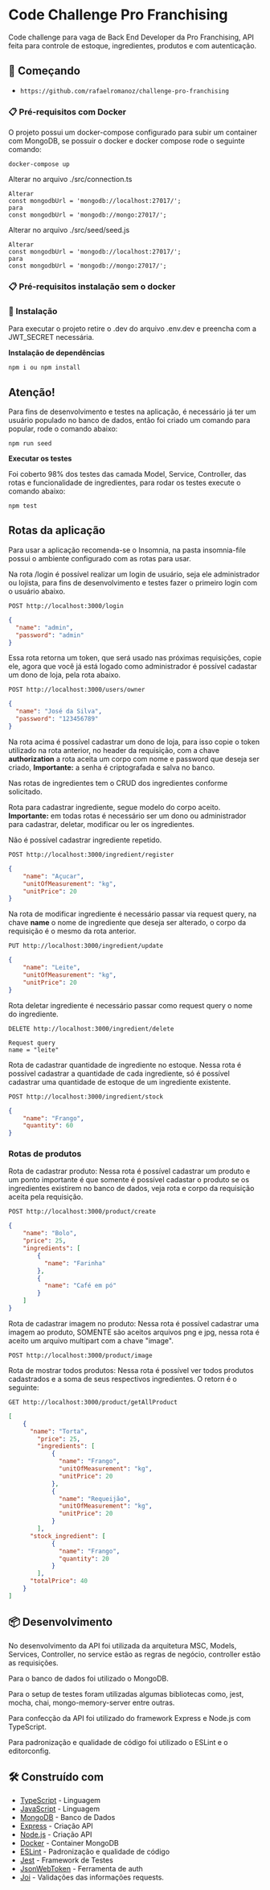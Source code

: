 # Code Challenge Pro Franchising

Code challenge para vaga de Back End Developer da Pro Franchising, API feita para controle de estoque, ingredientes, produtos e com autenticação.

## 🚀 Começando

- `https://github.com/rafaelromanoz/challenge-pro-franchising`

### 📋 Pré-requisitos com Docker

O projeto possui um docker-compose configurado para subir um container com MongoDB, se possuir o docker e docker compose rode o seguinte comando:

```
docker-compose up
```

Alterar no arquivo ./src/connection.ts

```
Alterar
const mongodbUrl = 'mongodb://localhost:27017/';
para
const mongodbUrl = 'mongodb://mongo:27017/';
```

Alterar no arquivo ./src/seed/seed.js

```
Alterar
const mongodbUrl = 'mongodb://localhost:27017/';
para
const mongodbUrl = 'mongodb://mongo:27017/';
```


### 📋 Pré-requisitos instalação sem o docker

### 🔧 Instalação

Para executar o projeto retire o .dev do arquivo .env.dev e preencha com a JWT_SECRET necessária.

<strong>Instalação de dependências</strong>

```
npm i ou npm install
```
## Atenção!

Para fins de desenvolvimento e testes na aplicação, é necessário já ter um usuário populado no banco de dados, então foi criado um comando para popular, rode o comando abaixo:
```
npm run seed
```

<strong>Executar os testes</strong>

Foi coberto 98% dos testes das camada Model, Service, Controller, das rotas e funcionalidade de ingredientes, para rodar os testes execute o comando abaixo:

```
npm test
```

## Rotas da aplicação

Para usar a aplicação recomenda-se o Insomnia, na pasta
insomnia-file possui o ambiente configurado com as rotas para usar.

Na rota /login é possível realizar um login de usuário, seja ele administrador ou lojista, para fins de desenvolvimento e testes fazer o primeiro login com o usuário abaixo.
```
POST http://localhost:3000/login
```
```json
{
  "name": "admin",
  "password": "admin"
}
```
Essa rota retorna um token, que será usado nas próximas requisições, copie ele, agora que você já está logado como administrador é possível cadastar um dono de loja, pela rota abaixo.
```
POST http://localhost:3000/users/owner
```
```json
{
  "name": "José da Silva",
  "password": "123456789"
}
```
Na rota acima é possível cadastrar um dono de loja, para isso copie o token utilizado na rota anterior, no header da requisição, com a chave <strong>authorization</strong> a rota aceita um corpo com nome e password que deseja ser criado, <strong>Importante:</strong> a senha é criptografada e salva no banco.

Nas rotas de ingredientes tem o CRUD dos ingredientes conforme solicitado.

Rota para cadastrar ingrediente, segue modelo do corpo aceito.
<strong>Importante:</strong> em todas rotas é necessário ser um dono ou administrador para cadastrar, deletar, modificar ou ler os ingredientes.

Não é possível cadastrar ingrediente repetido.
```
POST http://localhost:3000/ingredient/register
```

```json
{
	"name": "Açucar",
	"unitOfMeasurement": "kg",
	"unitPrice": 20
}
```
Na rota de modificar ingrediente é necessário passar via request query, na chave <strong>name</strong> o nome de ingrediente que deseja ser alterado, o corpo da requisição é o mesmo da rota anterior.
```
PUT http://localhost:3000/ingredient/update
```

```json
{
	"name": "Leite",
	"unitOfMeasurement": "kg",
	"unitPrice": 20
}
```
Rota deletar ingrediente é necessário passar como request query o nome do ingrediente.
```
DELETE http://localhost:3000/ingredient/delete
```
```
Request query
name = "leite"
```
Rota de cadastrar quantidade de ingrediente no estoque.
Nessa rota é possível cadastrar a quantidade de cada ingrediente, só é possível cadastrar uma quantidade de estoque de um ingrediente existente.
```
POST http://localhost:3000/ingredient/stock
```
```json
{
	"name": "Frango",
	"quantity": 60
}
```

### Rotas de produtos

Rota de cadastrar produto:
Nessa rota é possível cadastrar um produto e um ponto importante é que somente é possível cadastar o produto se os ingredientes existirem no banco de dados, veja rota e corpo da requisição aceita pela requisição.
```
POST http://localhost:3000/product/create
```
```json
{
	"name": "Bolo",
	"price": 25,
	"ingredients": [
		{
		  "name": "Farinha"
		},
		{
		  "name": "Café em pó"
		}
	]
}
```
Rota de cadastrar imagem no produto:
Nessa rota é possível cadastrar uma imagem ao produto, SOMENTE são aceitos arquivos png e jpg, nessa rota é aceito um arquivo multipart com a chave "image".

```
POST http://localhost:3000/product/image
```

Rota de mostrar todos produtos:
Nessa rota é possível ver todos produtos cadastrados e a soma de seus respectivos ingredientes.
O retorn é o seguinte:
```
GET http://localhost:3000/product/getAllProduct
```
```json
[
	{
	  "name": "Torta",
		"price": 25,
		"ingredients": [
			{
			  "name": "Frango",
			  "unitOfMeasurement": "kg",
			  "unitPrice": 20
			},
			{
			  "name": "Requeijão",
			  "unitOfMeasurement": "kg",
			  "unitPrice": 20
			}
		],
	  "stock_ingredient": [
			{
			  "name": "Frango",
			  "quantity": 20
			}
		],
	  "totalPrice": 40
	}
]
```
## 📦 Desenvolvimento

No desenvolvimento da API foi utilizada da arquitetura MSC, Models, Services, Controller, no service estão as regras de negócio, controller estão as requisições.

Para o banco de dados foi utilizado o MongoDB.

Para o setup de testes foram utilizadas algumas bibliotecas como, jest, mocha, chai, mongo-memory-server entre outras.

Para confecção da API foi utilizado do framework Express e Node.js com TypeScript.

Para padronização e qualidade de código foi utilizado o ESLint e o editorconfig.

## 🛠️ Construído com

* [TypeScript](https://www.typescriptlang.org/) - Linguagem
* [JavaScript](javascript.com) - Linguagem
* [MongoDB](https://www.mongodb.com/) - Banco de Dados
* [Express](https://expressjs.com/pt-br/) - Criação API
* [Node.js](https://nodejs.org/en/) - Criação API
* [Docker](https://nodejs.org/en/) - Container MongoDB
* [ESLint](https://eslint.org/) - Padronização e qualidade de código
* [Jest](https://jestjs.io/pt-BR/) - Framework de Testes
* [JsonWebToken](https://jwt.io/) - Ferramenta de auth
* [Joi](https://joi.dev/api/?v=17.6.0) - Validações das informações requests.
